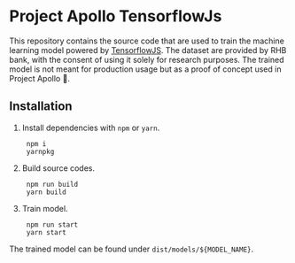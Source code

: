 # Project Apollo TensorflowJs

This repository contains the source code that are used to train the machine learning model powered by [TensorflowJS](https://www.tensorflow.org/js). The dataset are provided by RHB bank, with the consent of using it solely for research purposes. The trained model is not meant for production usage but as a proof of concept used in Project Apollo 🚀.

## Installation

1. Install dependencies with `npm` or `yarn`.

        npm i
        yarnpkg

2. Build source codes.

        npm run build
        yarn build

3. Train model.

        npm run start
        yarn start

The trained model can be found under `dist/models/${MODEL_NAME}`.
